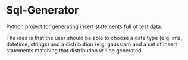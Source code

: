 # Sql-Generator

Python project for generating insert statements full of test data.

The idea is that the user should be able to choose a date type (e.g. ints, datetime, strings)
and a distribution (e.g. gaussian) and a set of insert statements matching that distribution
will be generated.

